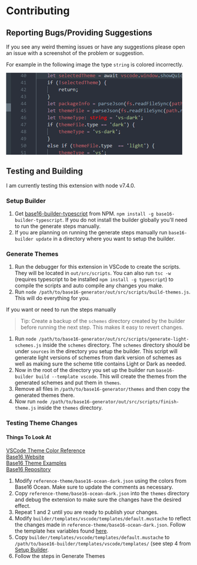 # Contributing

## Reporting Bugs/Providing Suggestions

If you see any weird theming issues or have any suggestions please open an issue with a screenshot of the problem or suggestion.

For example in the following image the type `string` is colored incorrectly.

![](images/reporting_issues.png)

## Testing and Building

I am currently testing this extension with node v7.4.0.

### Setup Builder

1. Get [base16-builder-typescript](https://github.com/golf1052/base16-builder-typescript) from NPM. `npm install -g base16-builder-typescript`. If you do not install the builder globally you'll need to run the generate steps manually.
2. If you are planning on running the generate steps manually run `base16-builder update` in a directory where you want to setup the builder.

### Generate Themes

1. Run the debugger for this extension in VSCode to create the scripts. They will be located in `out/src/scripts`. You can also run `tsc -w` (requires typescript to be installed `npm install -g typescript`) to compile the scripts and auto compile any changes you make.
2. Run `node /path/to/base16-generator/out/src/scripts/build-themes.js`. This will do everything for you.

If you want or need to run the steps manually

> Tip: Create a backup of the `schemes` directory created by the builder before running the next step. This makes it easy to revert changes. 

1. Run `node /path/to/base16-generator/out/src/scripts/generate-light-schemes.js` inside the `schemes` directory. The `schemes` directory should be under `sources` in the directory you setup the builder. This script will generate light versions of schemes from dark version of schemes as well as making sure the scheme title contains Light or Dark as needed.
3. Now in the root of the directory you set up the builder run `base16-builder build --template vscode`. This will create the themes from the generated schemes and put them in `themes`.
4. Remove all files in `/path/to/base16-generator/themes` and then copy the generated themes there.
5. Now run `node /path/to/base16-generator/out/src/scripts/finish-theme.js` inside the `themes` directory.

### Testing Theme Changes

#### Things To Look At
[VSCode Theme Color Reference](https://code.visualstudio.com/docs/getstarted/theme-color-reference)  
[Base16 Website](http://chriskempson.com/projects/base16/)  
[Base16 Theme Examples](https://chriskempson.github.io/base16/)  
[Base16 Repository](https://chriskempson.github.io/base16/)  

1. Modify `reference-theme/base16-ocean-dark.json` using the colors from Base16 Ocean. Make sure to update the comments as necessary.
2. Copy `reference-theme/base16-ocean-dark.json` into the `themes` directory and debug the extension to make sure the changes have the desired effect.
3. Repeat 1 and 2 until you are ready to publish your changes.
4. Modify `builder/templates/vscode/templates/default.mustache` to reflect the changes made in `reference-theme/base16-ocean-dark.json`. Follow the template hex variables found [here](https://github.com/chriskempson/base16/blob/master/builder.md#template-variables).
5. Copy `builder/templates/vscode/templates/default.mustache` to `/path/to/base16-builder/templates/vscode/templates/` (see step 4 from [Setup Builder](#Setup-Builder).
6. Follow the steps in Generate Themes
